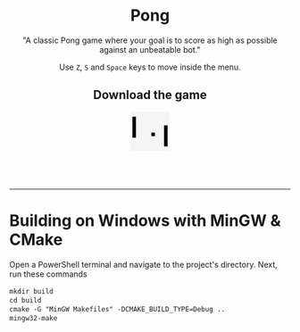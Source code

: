 <div align="center">

Pong
=========
"A classic Pong game where your goal is to score as high as possible against an unbeatable bot."

Use `Z`, `S` and `Space` keys to move inside the menu.



## Download the game

<a href="ttps://github.com/EzTaah/pong/releases/download/v1.1/pong-for-windows.zip"> <img src="https://github.com/EzTaah/pong/blob/main/datasrc/assets/logo/logo.png?raw=true" height=70 hspace=1> </a>
<br undefined>
<br undefined>
<br undefined>
<br undefined>
</div>

---

# Building on Windows with MinGW & CMake

Open a PowerShell terminal and navigate to the project's directory.
Next, run these commands

```
mkdir build
cd build 
cmake -G "MinGW Makefiles" -DCMAKE_BUILD_TYPE=Debug ..
mingw32-make 
```
 